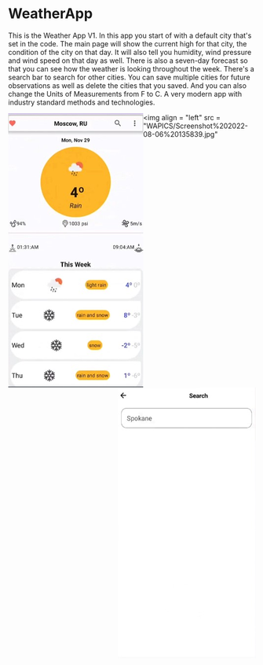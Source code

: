 # WeatherApp
This is the Weather App V1. In this app you start of with a default city that's set in the code. The main page will show the current high for that city, 
the condition of the city on that day. It will also tell you humidity, wind pressure and wind speed on that day as well. There is also a seven-day forecast 
so that you can see how the weather is looking throughout the week. There's a search bar to search for other cities. You can save multiple cities for future 
observations as well as delete the cities that you saved. And you can also change the Units of Measurements from F to C. A very modern app with industry 
standard methods and technologies.


<img align ="left" src ="WAPICS/Screenshot%202022-08-06%20134901.jpg">    <img align ="right" src ="WAPICS/Screenshot%202022-08-06%20134927.jpg">


<img align = "left" src = "WAPICS/Screenshot%202022-08-06%20135839.jpg"
